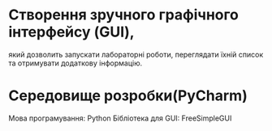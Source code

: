 # Створення зручного графічного інтерфейсу (GUI), 
який дозволить запускати лабораторні роботи, переглядати їхній список та отримувати додаткову інформацію.
# Середовище розробки(PyCharm)
Мова програмування: Python
Бібліотека для GUI: FreeSimpleGUI